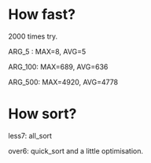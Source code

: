 # How fast?
2000 times try.

ARG_5  : MAX=8, AVG=5

ARG_100: MAX=689, AVG=636

ARG_500: MAX=4920, AVG=4778

# How sort?
less7: all_sort

over6: quick_sort and a little optimisation.
